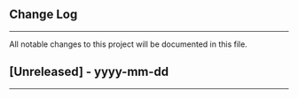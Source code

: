 ## Change Log
<hr>

All notable changes to this project will be documented in this file.

## [Unreleased] - yyyy-mm-dd
<hr>